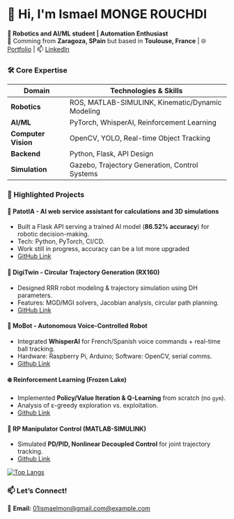 # 👋 Hi, I'm Ismael MONGE ROUCHDI 
**🤖 Robotics and AI/ML student | Automation Enthusiast**  
📍 Comming from **Zaragoza, SPain** but based in **Toulouse, France** | 🌐 [Portfolio](https://imonge.es) | 📫 [LinkedIn](https://www.linkedin.com/in/ismael-monge-rouchdi-aba771316/)  

### **🛠️ Core Expertise**  
| **Domain**       | **Technologies & Skills**                          |  
|------------------|--------------------------------------------------|  
| **Robotics**     | ROS, MATLAB-SIMULINK, Kinematic/Dynamic Modeling |  
| **AI/ML**        | PyTorch, WhisperAI, Reinforcement Learning       |  
| **Computer Vision** | OpenCV, YOLO, Real-time Object Tracking       |  
| **Backend**      | Python, Flask, API Design                        |  
| **Simulation**   | Gazebo, Trajectory Generation, Control Systems   |  

### **🚀 Highlighted Projects**  
#### **🤖 PatotIA - AI web service assistant for calculations and 3D simulations**  
- Built a Flask API serving a trained AI model (**86.52% accuracy**) for robotic decision-making.  
- Tech: Python, PyTorch, CI/CD.
- Work still in progress, accuracy can be a lot more upgraded 
- [GitHub Link](https://github.com/IsmaTIBU/RobotAI)  

#### **🔄 DigiTwin - Circular Trajectory Generation (RX160)**  
- Designed RRR robot modeling & trajectory simulation using DH parameters.  
- Features: MGD/MGI solvers, Jacobian analysis, circular path planning.  
- [GitHub Link](https://github.com/IsmaTIBU/DigiTwin)  

#### **🎤 MoBot - Autonomous Voice-Controlled Robot**  
- Integrated **WhisperAI** for French/Spanish voice commands + real-time ball tracking.  
- Hardware: Raspberry Pi, Arduino; Software: OpenCV, serial comms.  
- [Github Link](https://github.com/IsmaTIBU/Mobot)  

#### **❄️ Reinforcement Learning (Frozen Lake)**  
- Implemented **Policy/Value Iteration & Q-Learning** from scratch (no `gym`).  
- Analysis of ε-greedy exploration vs. exploitation.
- [Github Link](https://github.com/IsmaTIBU/Reinforcement-Learning)

#### **🦾 RP Manipulator Control (MATLAB-SIMULINK)**  
- Simulated **PD/PID, Nonlinear Decoupled Control** for joint trajectory tracking.
- [Github Link](https://github.com/IsmaTIBU/Rob_Command) 

[![Top Langs](https://github-readme-stats.vercel.app/api/top-langs/?username=IsmaTIBU&layout=compact)](https://github.com/IsmaTIBU)  

### **📫 Let’s Connect!**  
📧 **Email:** [01ismaelmon@gmail.com@example.com](#)  
